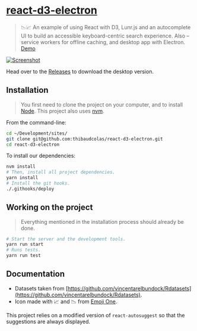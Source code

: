 # [react-d3-electron](https://thibaudcolas.github.io/react-d3-electron/)

> :chart_with_downwards_trend::chart_with_upwards_trend: An example of using React with D3, Lunr.js and an autocomplete UI to build an accessible keyboard-centric search experience. Also – service workers for offline caching, and desktop app with Electron. [Demo](https://thibaudcolas.github.io/react-d3-electron/)

[![Screenshot](screenshot.png)](https://thibaudcolas.github.io/react-d3-electron/)

Head over to the [Releases](https://github.com/thibaudcolas/react-d3-electron/releases) to download the desktop version.

## Installation

> You first need to clone the project on your computer, and to install [Node](https://nodejs.org). This project also uses [nvm](https://github.com/creationix/nvm).

From the command-line:

```sh
cd ~/Development/sites/
git clone git@github.com:thibaudcolas/react-d3-electron.git
cd react-d3-electron
```

To install our dependencies:

```sh
nvm install
# Then, install all project dependencies.
yarn install
# Install the git hooks.
./.githooks/deploy
```

## Working on the project

> Everything mentioned in the installation process should already be done.

```sh
# Start the server and the development tools.
yarn run start
# Runs tests.
yarn run test
```

## Documentation

* Datasets taken from [https://github.com/vincentarelbundock/Rdatasets](https://github.com/vincentarelbundock/Rdatasets).
* Icon made with 📈 and 📉 from [Emoji One](http://emojione.com/).

This project relies on a modified version of `react-autosuggest` so that the suggestions are always displayed.
